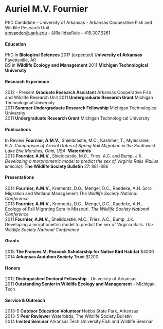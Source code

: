 # Auriel M.V. Fournier
PhD Candidate - University of Arkansas - Arkansas Cooperative Fish and Wildlife Research Unit  
amvander@uark.edu - @RallidaeRule - 419.307.6261  

#### Education
PhD in **Biological Sciences** 2017 (expected) **University of Arkansas** Fayetteville, AR   
BS in **Wildlife Ecology and Management**  2011 **Michigan Technological University**

#### Research Experience
2012 - Present **Graduate Research Assistant**  Arkansas Cooperative Fish and Wildlife Research Unit 
2011 **Undergraduate Research Grant** Michigan Technological University  
2011 **Summer Undergraduate Research Fellowship**  Michigan Technological University     
2011 **Undergraduate Research Grant**    Michigan Technological University  

#### Publications  
In Review **Fournier, A.M.V.**, Shieldcastle, M.C., Kashmer, T., Mylecraine, K.A. *Comparison of Arrival Dates of Spring Rail Migration in the Southwest Lake Erie Marshes, Ohio, USA.* **Waterbirds**  
2013 **Fournier, A.M.V.**, Shieldcastle, M.C., Fries, A.C. and Bump, J.K. *Developing a morphometric model to predict the sex of Virginia Rails (Rallus limicola)*. **The Wildlife Society Bulletin** 27: 881-886

#### Presentations
2014 **Fournier, A.M.V.**, Krementz, D.G., Mengel, D.C., Raedeke, A.H. Sora Migration and Wetland Management *The Wildlife Society National Conference*   
2013 **Fournier, A.M.V.,** Krementz, D.G., Mengel, D.C., Raedeke, A.H., Ecology of Fall Migrating Sora in Missouri. *The Wildlife Society National Conference*      
2011 **Fournier, A.M.V.,** Sheildcastle, M.C., Fries, A.C., Bump, J.K., Developing a morphometric model to predict the sex of Virginia Rails. *The Wildlife Society National Conference*

#### Grants
2015 **The Frances M. Peacock Scholarship for Native Bird Habitat** $4000   
2014 **Arkansas Audubon Society Trust** $1200

#### Honors 
2012 **Distinguished Doctoral Fellowship** - University of Arkansas  
2011 **Outstanding Senior in Wildlife Ecology and Management** - Michigan Tech   

#### Service & Outreach  
2013-5 **Outdoor Education Volunteer** Hobbs State Park, Arkansas  
2013-5 **Peer Reviewer** Waterbirds, The Wildlife Society Bulletin   
2014 **Invited Seminar** Arkansas Tech University Fish and Wildlife Seminar  
